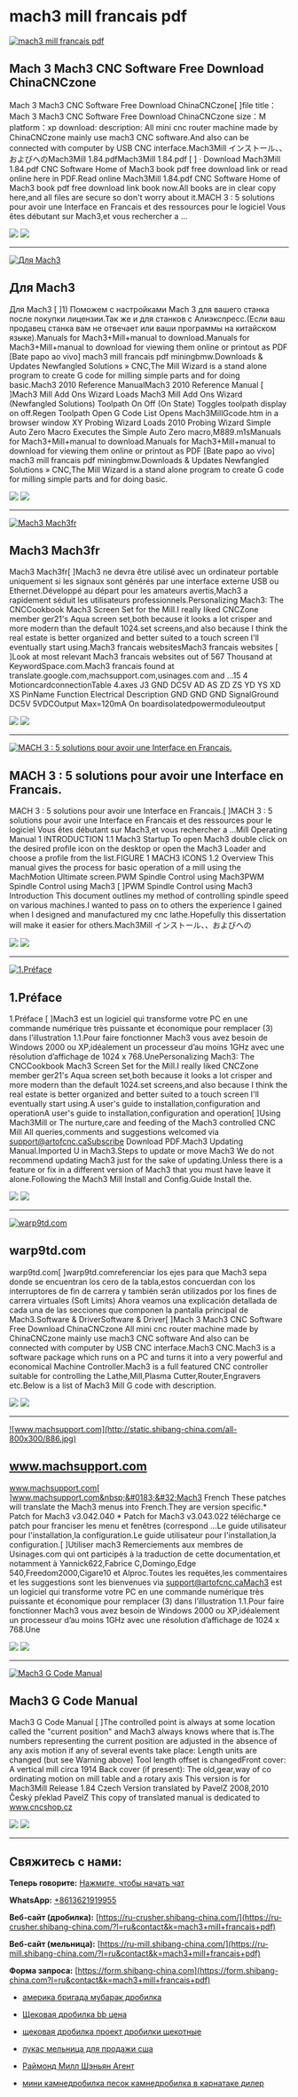 # mach3 mill francais pdf

<a href="https://swt.shibang-china.com/?l=ru&img&k=mach3+mill+francais+pdf" target="_blank">![mach3 mill francais pdf](http://static.shibang-china.com/all-800x300/183.jpg)</a>

## Mach 3 Mach3 CNC Software Free Download ChinaCNCzone
Mach 3 Mach3 CNC Software Free Download ChinaCNCzone[ ]file title：Mach 3 Mach3 CNC Software Free Download ChinaCNCzone size：M platform：xp download: description: All mini cnc router machine made by ChinaCNCzone mainly use mach3 CNC software.And also can be connected with computer by USB CNC interface.Mach3Mill インストール、、およびへのMach3Mill 1.84.pdfMach3Mill 1.84.pdf [ ]&nbsp;&#0183;&#32;Download Mach3Mill 1.84.pdf CNC Software Home of Mach3 book pdf free download link or read online here in PDF.Read online Mach3Mill 1.84.pdf CNC Software Home of Mach3 book pdf free download link book now.All books are in clear copy here,and all files are secure so don't worry about it.MACH 3 : 5 solutions pour avoir une Interface en Francais et des ressources pour le logiciel Vous &#234;tes d&#233;butant sur Mach3,et vous rechercher a …


<a href="https://whatsapp.shibangsoft.com/WhatsApp.php" target="_blank" title="WhatsApp">![](http://static.shibang-china.com/icon/whatsapp.png)</a> <a href="https://swt.shibang-china.com/?l=ru&icon&k=mach3+mill+francais+pdf" target="_blank">![](http://static.shibang-china.com/icon/chat-ru.png)</a>

---

<a href="https://swt.shibang-china.com/?l=ru&img&k=mach3+mill+francais+pdf" target="_blank">![Для Mach3](http://static.shibang-china.com/all-800x300/430.jpg)</a>

## Для Mach3
Для Mach3 [ ]1) Поможем с настройками Mach 3 для вашего станка после покупки лицензии.Так же и для станков с Алиэкспресс.(Если ваш продавец станка вам не отвечает или ваши программы на китайском языке).Manuals for Mach3+Mill+manual to download.Manuals for Mach3+Mill+manual to download for viewing them online or printout as PDF [Bate papo ao vivo] mach3 mill francais pdf miningbmw.Downloads &amp; Updates Newfangled Solutions &#187; CNC,The Mill Wizard is a stand alone program to create G code for milling simple parts and for doing basic.Mach3 2010 Reference ManualMach3 2010 Reference Manual [ ]Mach3 Mill Add Ons Wizard Loads Mach3 Mill Add Ons Wizard (Newfangled Solutions) Toolpath On Off (On State) Toggles toolpath display on off.Regen Toolpath Open G Code List Opens Mach3MillGcode.htm in a browser window XY Probing Wizard Loads 2010 Probing Wizard Simple Auto Zero Macro Executes the Simple Auto Zero macro,M889.m1sManuals for Mach3+Mill+manual to download.Manuals for Mach3+Mill+manual to download for viewing them online or printout as PDF [Bate papo ao vivo] mach3 mill francais pdf miningbmw.Downloads &amp; Updates Newfangled Solutions &#187; CNC,The Mill Wizard is a stand alone program to create G code for milling simple parts and for doing basic.


<a href="https://whatsapp.shibangsoft.com/WhatsApp.php" target="_blank" title="WhatsApp">![](http://static.shibang-china.com/icon/whatsapp.png)</a> <a href="https://swt.shibang-china.com/?l=ru&icon&k=mach3+mill+francais+pdf" target="_blank">![](http://static.shibang-china.com/icon/chat-ru.png)</a>

---

<a href="https://swt.shibang-china.com/?l=ru&img&k=mach3+mill+francais+pdf" target="_blank">![Mach3 Mach3fr](http://static.shibang-china.com/all-800x300/1022.jpg)</a>

## Mach3 Mach3fr
Mach3 Mach3fr[ ]Mach3 ne devra &#234;tre utilis&#233; avec un ordinateur portable uniquement si les signaux sont g&#233;n&#233;r&#233;s par une interface externe USB ou Ethernet.D&#233;velopp&#233; au d&#233;part pour les amateurs avertis,Mach3 a rapidement s&#233;duit les utilisateurs professionnels.Personalizing Mach3: The CNCCookbook Mach3 Screen Set for the Mill.I really liked CNCZone member ger21's Aqua screen set,both because it looks a lot crisper and more modern than the default 1024.set screens,and also because I think the real estate is better organized and better suited to a touch screen I'll eventually start using.Mach3 francais websitesMach3 francais websites [ ]Look at most relevant Mach3 francais websites out of 567 Thousand at KeywordSpace.com.Mach3 francais found at translate.google.com,machsupport.com,usinages.com and …15 4 MotioncardconnectionTable 4.axes J3 GND DC5V AD AS ZD ZS YD YS XD XS PinName Function Electrical Description GND GND GND SignalGround DC5V 5VDCOutput Max=120mA On boardisolatedpowermoduleoutput


<a href="https://whatsapp.shibangsoft.com/WhatsApp.php" target="_blank" title="WhatsApp">![](http://static.shibang-china.com/icon/whatsapp.png)</a> <a href="https://swt.shibang-china.com/?l=ru&icon&k=mach3+mill+francais+pdf" target="_blank">![](http://static.shibang-china.com/icon/chat-ru.png)</a>

---

<a href="https://swt.shibang-china.com/?l=ru&img&k=mach3+mill+francais+pdf" target="_blank">![MACH 3 : 5 solutions pour avoir une Interface en Francais.](http://static.shibang-china.com/all-800x300/485.jpg)</a>

## MACH 3 : 5 solutions pour avoir une Interface en Francais.
MACH 3 : 5 solutions pour avoir une Interface en Francais.[ ]MACH 3 : 5 solutions pour avoir une Interface en Francais et des ressources pour le logiciel Vous &#234;tes d&#233;butant sur Mach3,et vous rechercher a …Mill Operating Manual 1 INTRODUCTION 1.1 Mach3 Startup To open Mach3 double click on the desired profile icon on the desktop or open the Mach3 Loader and choose a profile from the list.FIGURE 1 MACH3 ICONS 1.2 Overview This manual gives the process for basic operation of a mill using the MachMotion Ultimate screen.PWM Spindle Control using Mach3PWM Spindle Control using Mach3 [ ]PWM Spindle Control using Mach3 Introduction This document outlines my method of controlling spindle speed on various machines.I wanted to pass on to others the experience I gained when I designed and manufactured my cnc lathe.Hopefully this dissertation will make it easier for others.Mach3Mill インストール、、およびへの


<a href="https://whatsapp.shibangsoft.com/WhatsApp.php" target="_blank" title="WhatsApp">![](http://static.shibang-china.com/icon/whatsapp.png)</a> <a href="https://swt.shibang-china.com/?l=ru&icon&k=mach3+mill+francais+pdf" target="_blank">![](http://static.shibang-china.com/icon/chat-ru.png)</a>

---

<a href="https://swt.shibang-china.com/?l=ru&img&k=mach3+mill+francais+pdf" target="_blank">![1.Pr&#233;face](http://static.shibang-china.com/all-800x300/511.jpg)</a>

## 1.Pr&#233;face
1.Pr&#233;face [ ]Mach3 est un logiciel qui transforme votre PC en une commande num&#233;rique tr&#232;s puissante et &#233;conomique pour remplacer (3) dans l’illustration 1.1.Pour faire fonctionner Mach3 vous avez besoin de Windows 2000 ou XP,id&#233;alement un processeur d’au moins 1GHz avec une r&#233;solution d’affichage de 1024 x 768.UnePersonalizing Mach3: The CNCCookbook Mach3 Screen Set for the Mill.I really liked CNCZone member ger21's Aqua screen set,both because it looks a lot crisper and more modern than the default 1024.set screens,and also because I think the real estate is better organized and better suited to a touch screen I'll eventually start using.A user's guide to installation,configuration and operationA user's guide to installation,configuration and operation[ ]Using Mach3Mill or The nurture,care and feeding of the Mach3 controlled CNC Mill All queries,comments and suggestions welcomed via support@artofcnc.caSubscribe Download PDF.Mach3 Updating Manual.Imported U in Mach3.Steps to update or move Mach3 We do not recommend updating Mach3 just for the sake of updating.Unless there is a feature or fix in a different version of Mach3 that you must have leave it alone.Following the Mach3 Mill Install and Config.Guide Install the.


<a href="https://whatsapp.shibangsoft.com/WhatsApp.php" target="_blank" title="WhatsApp">![](http://static.shibang-china.com/icon/whatsapp.png)</a> <a href="https://swt.shibang-china.com/?l=ru&icon&k=mach3+mill+francais+pdf" target="_blank">![](http://static.shibang-china.com/icon/chat-ru.png)</a>

---

<a href="https://swt.shibang-china.com/?l=ru&img&k=mach3+mill+francais+pdf" target="_blank">![warp9td.com](http://static.shibang-china.com/all-800x300/565.jpg)</a>

## warp9td.com
warp9td.com[ ]warp9td.comreferenciar los ejes para que Mach3 sepa donde se encuentran los cero de la tabla,estos concuerdan con los interruptores de fin de carrera y tambi&#233;n ser&#225;n utilizados por los fines de carrera virtuales (Soft Limits) Ahora veamos una explicaci&#243;n detallada de cada una de las secciones que componen la pantalla principal de Mach3.Software &amp; DriverSoftware &amp; Driver[ ]Mach 3 Mach3 CNC Software Free Download ChinaCNCzone All mini cnc router machine made by ChinaCNCzone mainly use mach3 CNC software And also can be connected with computer by USB CNC interface.Mach3 CNC.Mach3 is a software package which runs on a PC and turns it into a very powerful and economical Machine Controller.Mach3 is a full featured CNC controller suitable for controlling the Lathe,Mill,Plasma Cutter,Router,Engravers etc.Below is a list of Mach3 Mill G code with description.


<a href="https://whatsapp.shibangsoft.com/WhatsApp.php" target="_blank" title="WhatsApp">![](http://static.shibang-china.com/icon/whatsapp.png)</a> <a href="https://swt.shibang-china.com/?l=ru&icon&k=mach3+mill+francais+pdf" target="_blank">![](http://static.shibang-china.com/icon/chat-ru.png)</a>

---

<a href="https://swt.shibang-china.com/?l=ru&img&k=mach3+mill+francais+pdf" target="_blank">![www.machsupport.com](http://static.shibang-china.com/all-800x300/886.jpg)</a>

## www.machsupport.com
www.machsupport.com[ ]www.machsupport.com&nbsp;&#0183;&#32;Mach3 French These patches will translate the Mach3 menus into French.They are version specific.* Patch for Mach3 v3.042.040 * Patch for Mach3 v3.043.022 t&#233;l&#233;charge ce patch pour franciser les menu et fen&#234;tres (correspond …Le guide utilisateur pour l'installation,la configuration.Le guide utilisateur pour l'installation,la configuration.[ ]Utiliser mach3 Remerciements aux membres de Usinages.com qui ont particip&#233;s &#224; la traduction de cette documentation,et notamment &#224; Yannick622,Fabrice C,Domingo,Edge 540,Freedom2000,Cigare10 et Alproc.Toutes les requ&#234;tes,les commentaires et les suggestions sont les bienvenues via support@artofcnc.caMach3 est un logiciel qui transforme votre PC en une commande num&#233;rique tr&#232;s puissante et &#233;conomique pour remplacer (3) dans l’illustration 1.1.Pour faire fonctionner Mach3 vous avez besoin de Windows 2000 ou XP,id&#233;alement un processeur d’au moins 1GHz avec une r&#233;solution d’affichage de 1024 x 768.Une


<a href="https://whatsapp.shibangsoft.com/WhatsApp.php" target="_blank" title="WhatsApp">![](http://static.shibang-china.com/icon/whatsapp.png)</a> <a href="https://swt.shibang-china.com/?l=ru&icon&k=mach3+mill+francais+pdf" target="_blank">![](http://static.shibang-china.com/icon/chat-ru.png)</a>

---

<a href="https://swt.shibang-china.com/?l=ru&img&k=mach3+mill+francais+pdf" target="_blank">![Mach3 G Code Manual](http://static.shibang-china.com/all-800x300/135.jpg)</a>

## Mach3 G Code Manual
Mach3 G Code Manual [ ]The controlled point is always at some location called the &quot;current position&quot; and Mach3 always knows where that is.The numbers representing the current position are adjusted in the absence of any axis motion if any of several events take place: Length units are changed (but see Warning above) Tool length offset is changedFront cover: A vertical mill circa 1914 Back cover (if present): The old,gear,way of co ordinating motion on mill table and a rotary axis This version is for Mach3Mill Release 1.84 Czech Version translated by PavelZ 2008,2010 Česk&#253; překlad PavelZ This copy of translated manual is dedicated to www.cncshop.cz

<a href="https://whatsapp.shibangsoft.com/WhatsApp.php" target="_blank" title="WhatsApp">![](http://static.shibang-china.com/icon/whatsapp.png)</a> <a href="https://swt.shibang-china.com/?l=ru&icon&k=mach3+mill+francais+pdf" target="_blank">![](http://static.shibang-china.com/icon/chat-ru.png)</a>

---
## Свяжитесь с нами:

**Теперь говорите:** [Нажмите, чтобы начать чат](https://swt.shibang-china.com?l=ru&contact&k=mach3+mill+francais+pdf)

**WhatsApp:**  [+8613621919955](https://whatsapp.shibangsoft.com/WhatsApp.php)

**Веб-сайт (дробилка):** [https://ru-crusher.shibang-china.com/](https://ru-crusher.shibang-china.com/?l=ru&contact&k=mach3+mill+francais+pdf)

**Веб-сайт (мельница):** [https://ru-mill.shibang-china.com/](https://ru-mill.shibang-china.com/?l=ru&contact&k=mach3+mill+francais+pdf)

**Форма запроса:** [https://form.shibang-china.com](https://form.shibang-china.com?l=ru&contact&k=mach3+mill+francais+pdf)

* [америка бригада мубарак дробилка](../118/%D0%B0%D0%BC%D0%B5%D1%80%D0%B8%D0%BA%D0%B0%20%D0%B1%D1%80%D0%B8%D0%B3%D0%B0%D0%B4%D0%B0%20%D0%BC%D1%83%D0%B1%D0%B0%D1%80%D0%B0%D0%BA%20%D0%B4%D1%80%D0%BE%D0%B1%D0%B8%D0%BB%D0%BA%D0%B0.md)

* [Щековая дробилка bb цена](../120/%D0%A9%D0%B5%D0%BA%D0%BE%D0%B2%D0%B0%D1%8F%20%D0%B4%D1%80%D0%BE%D0%B1%D0%B8%D0%BB%D0%BA%D0%B0%20bb%20%D1%86%D0%B5%D0%BD%D0%B0.md)

* [щековая дробилка проект дробилки щекотные](../112/%D1%89%D0%B5%D0%BA%D0%BE%D0%B2%D0%B0%D1%8F%20%D0%B4%D1%80%D0%BE%D0%B1%D0%B8%D0%BB%D0%BA%D0%B0%20%D0%BF%D1%80%D0%BE%D0%B5%D0%BA%D1%82%20%D0%B4%D1%80%D0%BE%D0%B1%D0%B8%D0%BB%D0%BA%D0%B8%20%D1%89%D0%B5%D0%BA%D0%BE%D1%82%D0%BD%D1%8B%D0%B5.md)

* [лукас мельница для продажи сша](../109/%D0%BB%D1%83%D0%BA%D0%B0%D1%81%20%D0%BC%D0%B5%D0%BB%D1%8C%D0%BD%D0%B8%D1%86%D0%B0%20%D0%B4%D0%BB%D1%8F%20%D0%BF%D1%80%D0%BE%D0%B4%D0%B0%D0%B6%D0%B8%20%D1%81%D1%88%D0%B0.md)

* [Раймонд Милл Шэньян Агент](../116/%D0%A0%D0%B0%D0%B9%D0%BC%D0%BE%D0%BD%D0%B4%20%D0%9C%D0%B8%D0%BB%D0%BB%20%D0%A8%D1%8D%D0%BD%D1%8C%D1%8F%D0%BD%20%D0%90%D0%B3%D0%B5%D0%BD%D1%82.md)

* [мини камнедробилка песок камнедробилка в карнатаке дилер](../117/%D0%BC%D0%B8%D0%BD%D0%B8%20%D0%BA%D0%B0%D0%BC%D0%BD%D0%B5%D0%B4%D1%80%D0%BE%D0%B1%D0%B8%D0%BB%D0%BA%D0%B0%20%D0%BF%D0%B5%D1%81%D0%BE%D0%BA%20%D0%BA%D0%B0%D0%BC%D0%BD%D0%B5%D0%B4%D1%80%D0%BE%D0%B1%D0%B8%D0%BB%D0%BA%D0%B0%20%D0%B2%20%D0%BA%D0%B0%D1%80%D0%BD%D0%B0%D1%82%D0%B0%D0%BA%D0%B5%20%D0%B4%D0%B8%D0%BB%D0%B5%D1%80.md)